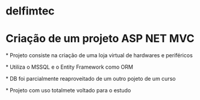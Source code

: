 # delfimtec


<h1>Criação de um projeto ASP NET MVC</h1>
<p>* Projeto consiste na criação de uma loja virtual de hardwares e periféricos
<p>* Utiliza o MSSQL e o Entity Framework como ORM<p>* DB foi parcialmente reaproveitado de um outro pojeto de um curso
<p>* Projeto com uso totalmete voltado para o estudo

 
